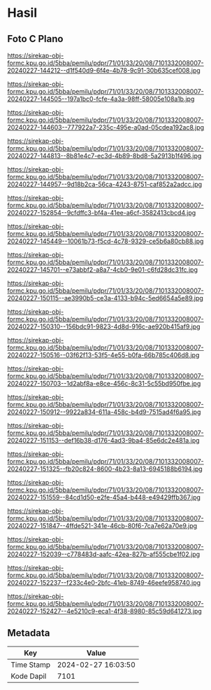 # Hasil

## Foto C Plano

https://sirekap-obj-formc.kpu.go.id/5bba/pemilu/pdpr/71/01/33/20/08/7101332008007-20240227-144212--d1f540d9-6f4e-4b78-9c91-30b635cef008.jpg

https://sirekap-obj-formc.kpu.go.id/5bba/pemilu/pdpr/71/01/33/20/08/7101332008007-20240227-144505--197a1bc0-fcfe-4a3a-98ff-58005e108a1b.jpg

https://sirekap-obj-formc.kpu.go.id/5bba/pemilu/pdpr/71/01/33/20/08/7101332008007-20240227-144603--777922a7-235c-495e-a0ad-05cdea192ac8.jpg

https://sirekap-obj-formc.kpu.go.id/5bba/pemilu/pdpr/71/01/33/20/08/7101332008007-20240227-144813--8b81e4c7-ec3d-4b89-8bd8-5a2913b1f496.jpg

https://sirekap-obj-formc.kpu.go.id/5bba/pemilu/pdpr/71/01/33/20/08/7101332008007-20240227-144957--9d18b2ca-56ca-4243-8751-caf852a2adcc.jpg

https://sirekap-obj-formc.kpu.go.id/5bba/pemilu/pdpr/71/01/33/20/08/7101332008007-20240227-152854--9cfdffc3-bf4a-41ee-a6cf-3582413cbcd4.jpg

https://sirekap-obj-formc.kpu.go.id/5bba/pemilu/pdpr/71/01/33/20/08/7101332008007-20240227-145449--10061b73-f5cd-4c78-9329-ce5b6a80cb88.jpg

https://sirekap-obj-formc.kpu.go.id/5bba/pemilu/pdpr/71/01/33/20/08/7101332008007-20240227-145701--e73abbf2-a8a7-4cb0-9e01-c6fd28dc31fc.jpg

https://sirekap-obj-formc.kpu.go.id/5bba/pemilu/pdpr/71/01/33/20/08/7101332008007-20240227-150115--ae3990b5-ce3a-4133-b94c-5ed6654a5e89.jpg

https://sirekap-obj-formc.kpu.go.id/5bba/pemilu/pdpr/71/01/33/20/08/7101332008007-20240227-150310--156bdc91-9823-4d8d-916c-ae920b415af9.jpg

https://sirekap-obj-formc.kpu.go.id/5bba/pemilu/pdpr/71/01/33/20/08/7101332008007-20240227-150516--03f62f13-53f5-4e55-b0fa-66b785c406d8.jpg

https://sirekap-obj-formc.kpu.go.id/5bba/pemilu/pdpr/71/01/33/20/08/7101332008007-20240227-150703--1d2abf8a-e8ce-456c-8c31-5c55bd950fbe.jpg

https://sirekap-obj-formc.kpu.go.id/5bba/pemilu/pdpr/71/01/33/20/08/7101332008007-20240227-150912--9922a834-611a-458c-b4d9-7515ad4f6a95.jpg

https://sirekap-obj-formc.kpu.go.id/5bba/pemilu/pdpr/71/01/33/20/08/7101332008007-20240227-151153--def16b38-d176-4ad3-9ba4-85e6dc2e481a.jpg

https://sirekap-obj-formc.kpu.go.id/5bba/pemilu/pdpr/71/01/33/20/08/7101332008007-20240227-151325--fb20c824-8600-4b23-8a13-6945188b6194.jpg

https://sirekap-obj-formc.kpu.go.id/5bba/pemilu/pdpr/71/01/33/20/08/7101332008007-20240227-151559--84cd1d50-e2fe-45a4-b448-e49429ffb367.jpg

https://sirekap-obj-formc.kpu.go.id/5bba/pemilu/pdpr/71/01/33/20/08/7101332008007-20240227-151847--4ffde521-341e-46cb-80f6-7ca7e62a70e9.jpg

https://sirekap-obj-formc.kpu.go.id/5bba/pemilu/pdpr/71/01/33/20/08/7101332008007-20240227-152039--c778483d-aafc-42ea-827b-af555cbe1f02.jpg

https://sirekap-obj-formc.kpu.go.id/5bba/pemilu/pdpr/71/01/33/20/08/7101332008007-20240227-152237--f233c4e0-2bfc-41eb-8749-46eefe958740.jpg

https://sirekap-obj-formc.kpu.go.id/5bba/pemilu/pdpr/71/01/33/20/08/7101332008007-20240227-152427--4e5210c9-eca1-4f38-8980-85c59d641273.jpg


## Metadata

| Key        | Value               |
| ---------- | ------------------- |
| Time Stamp | 2024-02-27 16:03:50 |
| Kode Dapil | 7101                |



